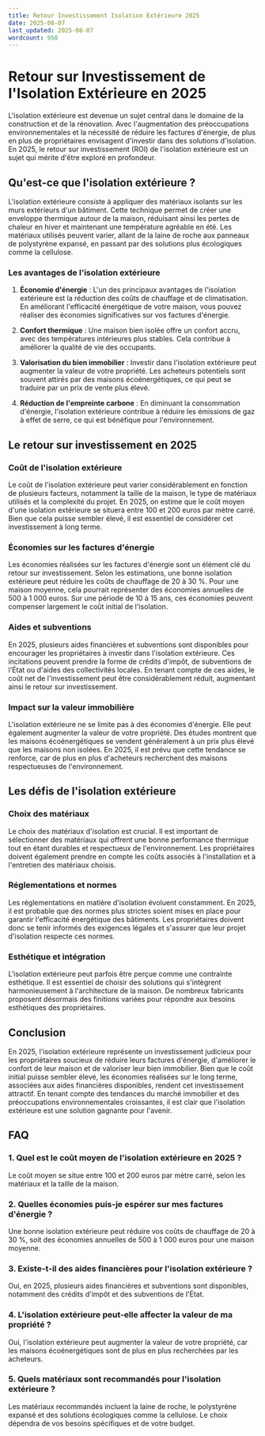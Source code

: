 ```yaml
---
title: Retour Investissement Isolation Extérieure 2025
date: 2025-08-07
last_updated: 2025-08-07
wordcount: 950
---
```


# Retour sur Investissement de l'Isolation Extérieure en 2025

L'isolation extérieure est devenue un sujet central dans le domaine de la construction et de la rénovation. Avec l'augmentation des préoccupations environnementales et la nécessité de réduire les factures d'énergie, de plus en plus de propriétaires envisagent d'investir dans des solutions d'isolation. En 2025, le retour sur investissement (ROI) de l'isolation extérieure est un sujet qui mérite d'être exploré en profondeur.

## Qu'est-ce que l'isolation extérieure ?

L'isolation extérieure consiste à appliquer des matériaux isolants sur les murs extérieurs d'un bâtiment. Cette technique permet de créer une enveloppe thermique autour de la maison, réduisant ainsi les pertes de chaleur en hiver et maintenant une température agréable en été. Les matériaux utilisés peuvent varier, allant de la laine de roche aux panneaux de polystyrène expansé, en passant par des solutions plus écologiques comme la cellulose.

### Les avantages de l'isolation extérieure

1. **Économie d'énergie** : L'un des principaux avantages de l'isolation extérieure est la réduction des coûts de chauffage et de climatisation. En améliorant l'efficacité énergétique de votre maison, vous pouvez réaliser des économies significatives sur vos factures d'énergie.

2. **Confort thermique** : Une maison bien isolée offre un confort accru, avec des températures intérieures plus stables. Cela contribue à améliorer la qualité de vie des occupants.

3. **Valorisation du bien immobilier** : Investir dans l'isolation extérieure peut augmenter la valeur de votre propriété. Les acheteurs potentiels sont souvent attirés par des maisons écoénergétiques, ce qui peut se traduire par un prix de vente plus élevé.

4. **Réduction de l'empreinte carbone** : En diminuant la consommation d'énergie, l'isolation extérieure contribue à réduire les émissions de gaz à effet de serre, ce qui est bénéfique pour l'environnement.

## Le retour sur investissement en 2025

### Coût de l'isolation extérieure

Le coût de l'isolation extérieure peut varier considérablement en fonction de plusieurs facteurs, notamment la taille de la maison, le type de matériaux utilisés et la complexité du projet. En 2025, on estime que le coût moyen d'une isolation extérieure se situera entre 100 et 200 euros par mètre carré. Bien que cela puisse sembler élevé, il est essentiel de considérer cet investissement à long terme.

### Économies sur les factures d'énergie

Les économies réalisées sur les factures d'énergie sont un élément clé du retour sur investissement. Selon les estimations, une bonne isolation extérieure peut réduire les coûts de chauffage de 20 à 30 %. Pour une maison moyenne, cela pourrait représenter des économies annuelles de 500 à 1 000 euros. Sur une période de 10 à 15 ans, ces économies peuvent compenser largement le coût initial de l'isolation.

### Aides et subventions

En 2025, plusieurs aides financières et subventions sont disponibles pour encourager les propriétaires à investir dans l'isolation extérieure. Ces incitations peuvent prendre la forme de crédits d'impôt, de subventions de l'État ou d'aides des collectivités locales. En tenant compte de ces aides, le coût net de l'investissement peut être considérablement réduit, augmentant ainsi le retour sur investissement.

### Impact sur la valeur immobilière

L'isolation extérieure ne se limite pas à des économies d'énergie. Elle peut également augmenter la valeur de votre propriété. Des études montrent que les maisons écoénergétiques se vendent généralement à un prix plus élevé que les maisons non isolées. En 2025, il est prévu que cette tendance se renforce, car de plus en plus d'acheteurs recherchent des maisons respectueuses de l'environnement.

## Les défis de l'isolation extérieure

### Choix des matériaux

Le choix des matériaux d'isolation est crucial. Il est important de sélectionner des matériaux qui offrent une bonne performance thermique tout en étant durables et respectueux de l'environnement. Les propriétaires doivent également prendre en compte les coûts associés à l'installation et à l'entretien des matériaux choisis.

### Réglementations et normes

Les réglementations en matière d'isolation évoluent constamment. En 2025, il est probable que des normes plus strictes soient mises en place pour garantir l'efficacité énergétique des bâtiments. Les propriétaires doivent donc se tenir informés des exigences légales et s'assurer que leur projet d'isolation respecte ces normes.

### Esthétique et intégration

L'isolation extérieure peut parfois être perçue comme une contrainte esthétique. Il est essentiel de choisir des solutions qui s'intègrent harmonieusement à l'architecture de la maison. De nombreux fabricants proposent désormais des finitions variées pour répondre aux besoins esthétiques des propriétaires.

## Conclusion

En 2025, l'isolation extérieure représente un investissement judicieux pour les propriétaires soucieux de réduire leurs factures d'énergie, d'améliorer le confort de leur maison et de valoriser leur bien immobilier. Bien que le coût initial puisse sembler élevé, les économies réalisées sur le long terme, associées aux aides financières disponibles, rendent cet investissement attractif. En tenant compte des tendances du marché immobilier et des préoccupations environnementales croissantes, il est clair que l'isolation extérieure est une solution gagnante pour l'avenir.

## FAQ

### 1. Quel est le coût moyen de l'isolation extérieure en 2025 ?

Le coût moyen se situe entre 100 et 200 euros par mètre carré, selon les matériaux et la taille de la maison.

### 2. Quelles économies puis-je espérer sur mes factures d'énergie ?

Une bonne isolation extérieure peut réduire vos coûts de chauffage de 20 à 30 %, soit des économies annuelles de 500 à 1 000 euros pour une maison moyenne.

### 3. Existe-t-il des aides financières pour l'isolation extérieure ?

Oui, en 2025, plusieurs aides financières et subventions sont disponibles, notamment des crédits d'impôt et des subventions de l'État.

### 4. L'isolation extérieure peut-elle affecter la valeur de ma propriété ?

Oui, l'isolation extérieure peut augmenter la valeur de votre propriété, car les maisons écoénergétiques sont de plus en plus recherchées par les acheteurs.

### 5. Quels matériaux sont recommandés pour l'isolation extérieure ?

Les matériaux recommandés incluent la laine de roche, le polystyrène expansé et des solutions écologiques comme la cellulose. Le choix dépendra de vos besoins spécifiques et de votre budget.